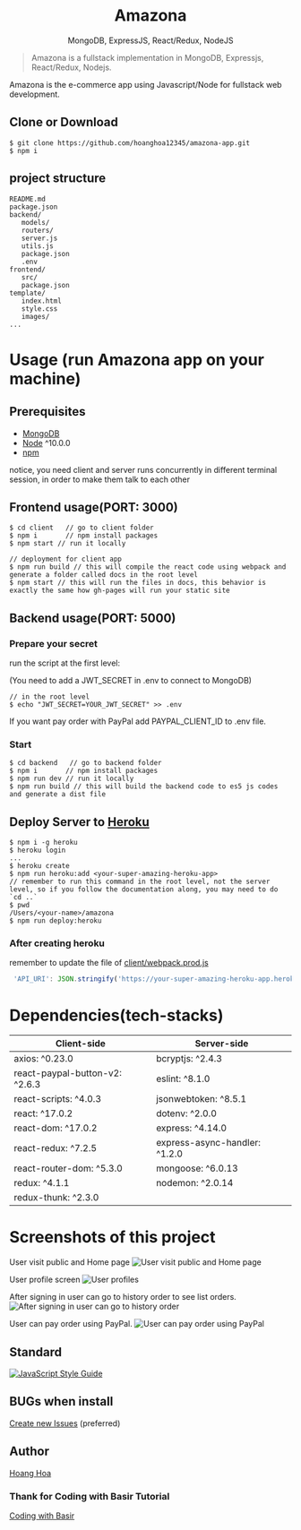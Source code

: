 <h1 align="center">
Amazona
</h1>
<p align="center">
MongoDB, ExpressJS, React/Redux, NodeJS
</p>

<p align="center">
   
</p>

> Amazona is a fullstack implementation in MongoDB, Expressjs, React/Redux, Nodejs.

Amazona is the e-commerce app using Javascript/Node for fullstack web development.

## Clone or Download

```terminal
$ git clone https://github.com/hoanghoa12345/amazona-app.git
$ npm i
```

## project structure

```terminal
README.md
package.json
backend/
   models/
   routers/
   server.js
   utils.js
   package.json
   .env
frontend/
   src/
   package.json
template/
   index.html
   style.css
   images/
...
```

# Usage (run Amazona app on your machine)

## Prerequisites

- [MongoDB](https://gist.github.com/nrollr/9f523ae17ecdbb50311980503409aeb3)
- [Node](https://nodejs.org/en/download/) ^10.0.0
- [npm](https://nodejs.org/en/download/package-manager/)

notice, you need client and server runs concurrently in different terminal session, in order to make them talk to each other

## Frontend usage(PORT: 3000)

```terminal
$ cd client   // go to client folder
$ npm i       // npm install packages
$ npm start // run it locally

// deployment for client app
$ npm run build // this will compile the react code using webpack and generate a folder called docs in the root level
$ npm start // this will run the files in docs, this behavior is exactly the same how gh-pages will run your static site
```

## Backend usage(PORT: 5000)

### Prepare your secret

run the script at the first level:

(You need to add a JWT_SECRET in .env to connect to MongoDB)

```terminal
// in the root level
$ echo "JWT_SECRET=YOUR_JWT_SECRET" >> .env
```

If you want pay order with PayPal add PAYPAL_CLIENT_ID to .env file.

### Start

```terminal
$ cd backend   // go to backend folder
$ npm i       // npm install packages
$ npm run dev // run it locally
$ npm run build // this will build the backend code to es5 js codes and generate a dist file
```

## Deploy Server to [Heroku](https://dashboard.heroku.com/)

```terminal
$ npm i -g heroku
$ heroku login
...
$ heroku create
$ npm run heroku:add <your-super-amazing-heroku-app>
// remember to run this command in the root level, not the server level, so if you follow the documentation along, you may need to do `cd ..`
$ pwd
/Users/<your-name>/amazona
$ npm run deploy:heroku
```

### After creating heroku

remember to update the file of [client/webpack.prod.js](https://github.com/amazingandyyy/mern/blob/master/client/webpack.prod.js)

```javascript
 'API_URI': JSON.stringify('https://your-super-amazing-heroku-app.herokuapp.com')
```

# Dependencies(tech-stacks)

| Client-side                    | Server-side                   |
| ------------------------------ | ----------------------------- |
| axios: ^0.23.0                 | bcryptjs: ^2.4.3              |
| react-paypal-button-v2: ^2.6.3 | eslint: ^8.1.0                |
| react-scripts: ^4.0.3          | jsonwebtoken: ^8.5.1          |
| react: ^17.0.2                 | dotenv: ^2.0.0                |
| react-dom: ^17.0.2             | express: ^4.14.0              |
| react-redux: ^7.2.5            | express-async-handler: ^1.2.0 |
| react-router-dom: ^5.3.0       | mongoose: ^6.0.13             |
| redux: ^4.1.1                  | nodemon: ^2.0.14              |
| redux-thunk: ^2.3.0            |

# Screenshots of this project

User visit public and Home page
![User visit public and Home page](./template/images/sample1.png)

User profile screen
![User profiles](./template/images/sample2.png)

After signing in user can go to history order to see list orders.
![After signing in user can go to history order](./template/images/sample3.png)

User can pay order using PayPal.
![User can pay order using PayPal](./template/images/sample4.png)

## Standard

[![JavaScript Style Guide](https://cdn.rawgit.com/standard/standard/master/badge.svg)](https://github.com/standard/standard)

## BUGs when install

[Create new Issues](https://github.com/hoanghoa12345/amazona-app/issues) (preferred)

## Author

[Hoang Hoa](https://github.com/hoanghoa12345)

### Thank for Coding with Basir Tutorial

[Coding with Basir](https://www.youtube.com/channel/UC2xRE4hUCQ3xO3ymEtMh1Hw)
